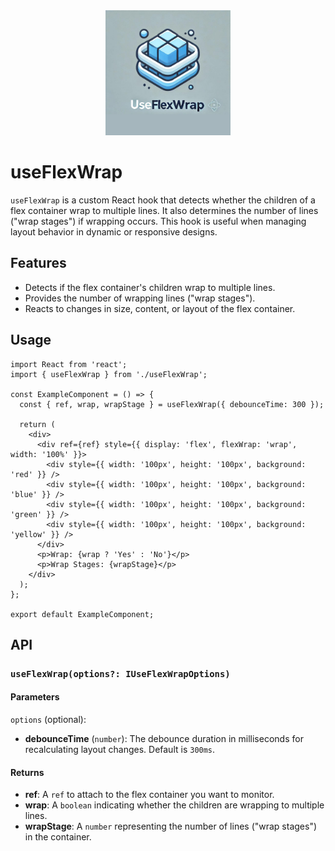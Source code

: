 <div align='center'>
  <a>
    <img width='200' src="logo.png" alt='logo'>
  </a>
</div>

# useFlexWrap

`useFlexWrap` is a custom React hook that detects whether the children of a flex container wrap to multiple lines. It
also determines the number of lines ("wrap stages") if wrapping occurs. This hook is useful when managing layout
behavior in dynamic or responsive designs.

## Features

- Detects if the flex container's children wrap to multiple lines.
- Provides the number of wrapping lines ("wrap stages").
- Reacts to changes in size, content, or layout of the flex container.

## Usage

```tsx
import React from 'react';
import { useFlexWrap } from './useFlexWrap';

const ExampleComponent = () => {
  const { ref, wrap, wrapStage } = useFlexWrap({ debounceTime: 300 });

  return (
    <div>
      <div ref={ref} style={{ display: 'flex', flexWrap: 'wrap', width: '100%' }}>
        <div style={{ width: '100px', height: '100px', background: 'red' }} />
        <div style={{ width: '100px', height: '100px', background: 'blue' }} />
        <div style={{ width: '100px', height: '100px', background: 'green' }} />
        <div style={{ width: '100px', height: '100px', background: 'yellow' }} />
      </div>
      <p>Wrap: {wrap ? 'Yes' : 'No'}</p>
      <p>Wrap Stages: {wrapStage}</p>
    </div>
  );
};

export default ExampleComponent;
```

## API

### `useFlexWrap(options?: IUseFlexWrapOptions)`

#### Parameters

`options` (optional):

- **debounceTime** (`number`): The debounce duration in milliseconds for recalculating layout changes. Default is
  `300ms`.

#### Returns

- **ref**: A `ref` to attach to the flex container you want to monitor.
- **wrap**: A `boolean` indicating whether the children are wrapping to multiple lines.
- **wrapStage**: A `number` representing the number of lines ("wrap stages") in the container.
